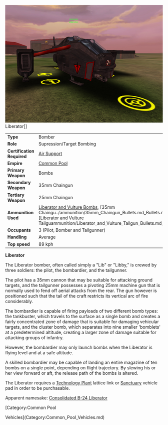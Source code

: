 ![](../images/LiberatorPicture.jpg "fig:LiberatorPicture.jpg") Liberator\]\]

|                            |                                                                                                                                                                                                                                                |
| -------------------------- | ---------------------------------------------------------------------------------------------------------------------------------------------------------------------------------------------------------------------------------------------- |
| **Type**                   | Bomber                                                                                                                                                                                                                                         |
| **Role**                   | Supression/Target Bombing                                                                                                                                                                                                                      |
| **Certification Required** | [Air Support](../certifications/Air_Support.md)                                                                                                                                                                                                |
| **Empire**                 | [Common Pool](../terminology/Common_Pool.md)                                                                                                                                                                                                   |
| **Primary Weapon**         | Bombs                                                                                                                                                                                                                                          |
| **Secondary Weapon**       | 35mm Chaingun                                                                                                                                                                                                                                  |
| **Tertiary Weapon**        | 25mm Chaingun                                                                                                                                                                                                                                  |
| **Ammunition Used**        | [Liberator and Vulture Bombs](../ammunition/Liberator_and_Vulture_Bombs.md), [35mm Chaingu../ammunition/35mm_Chaingun_Bullets.md_Bullets.md), and [Liberator and Vulture Tailguammunition/Liberator_and_Vulture_Tailgun_Bullets.md_Bullets.md) |
| **Occupants**              | 3 (Pilot, Bomber and Tailgunner)                                                                                                                                                                                                               |
| **Handling**               | Average                                                                                                                                                                                                                                        |
| **Top speed**              | 89 kph                                                                                                                                                                                                                                         |

**Liberator**

The Liberator bomber, often called simply a "Lib" or "Libby," is crewed by three
soldiers: the pilot, the bombardier, and the tailgunner.

The pilot has a 35mm cannon that may be suitable for attacking ground targets,
and the tailgunner possesses a pivoting 25mm machine gun that is normally used
to fend off aerial attacks from the rear. The gun however is positioned such
that the tail of the craft restricts its vertical arc of fire considerably.

The bombardier is capable of firing payloads of two different bomb types: the
tankbuster, which travels to the surface as a single bomb and creates a fairly
concentrated zone of damage that is suitable for damaging vehicular targets, and
the cluster bomb, which separates into nine smaller 'bomblets' at a
predetermined altitude, creating a larger zone of damage suitable for attacking
groups of infantry.

However, the bombardier may only launch bombs when the Liberator is flying level
and at a safe altitude.

A skilled bombardier may be capable of landing an entire magazine of ten bombs
on a single point, depending on flight trajectory. By slewing his or her view
forward or aft, the release path of the bombs is altered.

The Liberator requires a [Technology Plant](../locations/Technology_Plant.md)
lattice link or [Sanctuary](../locations/Sanctuary.md) vehicle pad in order to
be purchasable.

Apparent namesake:
[Consolidated B-24 Liberator](http://en.wikipedia.org/wiki/B-24_Liberator)

<!--[Category:Game Items](Category:Game_Items.md)-->
<!--[Category:Vehicles](Category:Vehicles.md)--> [Category:Common Pool

Vehicles](Category:Common_Pool_Vehicles.md)
<!--[Category:Air Vehicles](Category:Air_Vehicles.md)-->
